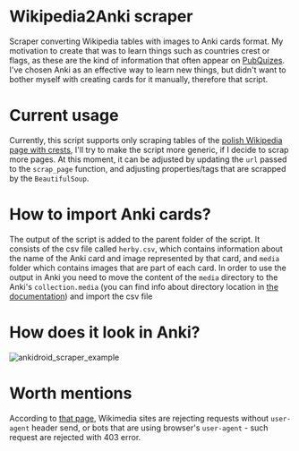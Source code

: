 # Wikipedia2Anki scraper
Scraper converting Wikipedia tables with images to Anki cards format. My motivation to create that was to learn things such as countries crest or flags, as these are the kind of information that often appear on [PubQuizes](https://pubquiz.pl/).
I've chosen Anki as an effective way to learn new things, but didn't want to bother myself with creating cards for it manually, therefore that script.

# Current usage
Currently, this script supports only scraping tables of the [polish Wikipedia page with crests](https://pl.wikipedia.org/wiki/Herby_i_god%C5%82a_pa%C5%84stw_%C5%9Bwiata), I'll try to make the script more generic, if I decide to scrap more pages.
At this moment, it can be adjusted by updating the `url` passed to the `scrap_page` function, and adjusting properties/tags that are scrapped by the `BeautifulSoup`.

# How to import Anki cards?
The output of the script is added to the parent folder of the script. It consists of the csv file called `herby.csv`, which contains information about the name of the Anki card and image represented by that card, and `media` folder which contains images that are part of each card.
In order to use the output in Anki you need to move the content of the `media` directory to the Anki's `collection.media` (you can find info about directory location in [the documentation](https://docs.ankiweb.net/files.html)) and import the csv file

# How does it look in Anki?
![ankidroid_scraper_example](https://user-images.githubusercontent.com/20254121/216839765-4bce2edb-c26d-4249-9a9e-eb45239a8bc8.png)


# Worth mentions
According to [that page](https://meta.wikimedia.org/wiki/User-Agent_policy), Wikimedia sites are rejecting requests without `user-agent` header send, or bots that are using browser's `user-agent` - such request are rejected with 403 error. 

